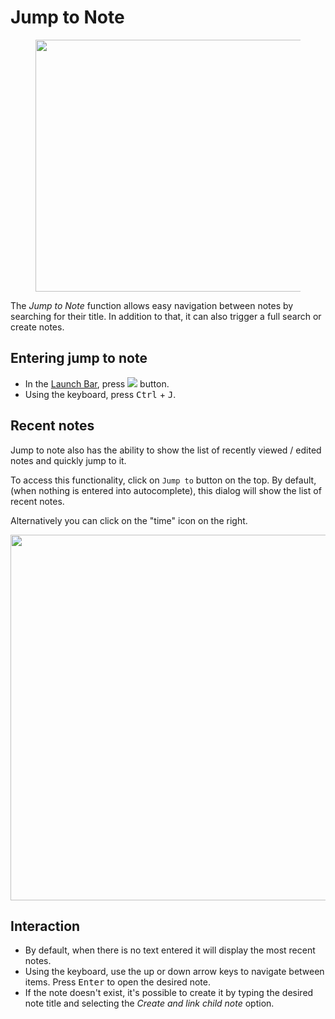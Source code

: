 # Jump to Note
<figure class="image image-style-align-center"><img style="aspect-ratio:991/403;" src="Jump to Note_image.png" width="991" height="403"></figure>

The _Jump to Note_ function allows easy navigation between notes by searching for their title. In addition to that, it can also trigger a full search or create notes.

## Entering jump to note

*   In the <a class="reference-link" href="../UI%20Elements/Launch%20Bar.md">Launch Bar</a>, press ![](1_Jump%20to%20Note_image.png) button.
*   Using the keyboard, press <kbd>Ctrl</kbd> + <kbd>J</kbd>.

## Recent notes

Jump to note also has the ability to show the list of recently viewed / edited notes and quickly jump to it.

To access this functionality, click on `Jump to` button on the top. By default, (when nothing is entered into autocomplete), this dialog will show the list of recent notes.

Alternatively you can click on the "time" icon on the right.

<img src="Jump to Note_recent-notes.gif" width="812" height="585">

## Interaction

*   By default, when there is no text entered it will display the most recent notes.
*   Using the keyboard, use the up or down arrow keys to navigate between items. Press <kbd>Enter</kbd> to open the desired note.
*   If the note doesn't exist, it's possible to create it by typing the desired note title and selecting the _Create and link child note_ option.